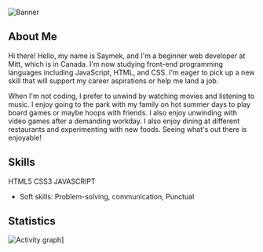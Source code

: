 ![Banner](./assets/image/banner.jpeg)


## About Me

Hi there! Hello, my name is Saymek, and I'm a beginner web developer at Mitt, which is in Canada. I'm now studying front-end programming languages including JavaScript, HTML, and CSS. I'm eager to pick up a new skill that will support my career aspirations or help me land a job.

When I'm not coding, I prefer to unwind by watching movies and listening to music. I enjoy going to the park with my family on hot summer days to play board games or maybe hoops with friends. I also enjoy unwinding with video games after a demanding workday. I also enjoy dining at different restaurants and experimenting with new foods. Seeing what's out there is enjoyable!

  
## Skills


HTML5 CSS3 JAVASCRIPT
- Soft skills: Problem-solving, communication, Punctual


## Statistics


![Activity graph](https://github-readme-activity-graph.vercel.app/graph?username=saymekh&theme=gotham&hide_border=true)]
